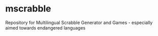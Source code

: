 # mscrabble
Repository for Multilingual Scrabble Generator and Games - especially aimed towards endangered languages
